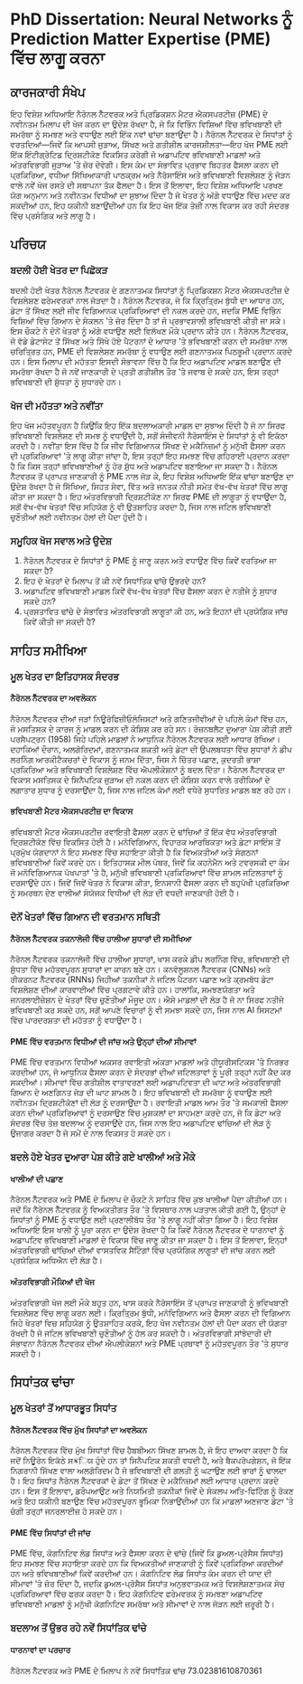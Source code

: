 # PhD Dissertation: Neural Networks ਨੂੰ Prediction Matter Expertise (PME) ਵਿੱਚ ਲਾਗੂ ਕਰਨਾ

## ਕਾਰਜਕਾਰੀ ਸੰਖੇਪ
ਇਹ ਵਿਸ਼ੇਸ਼ ਅਧਿਆਇ ਨੈਰੋਨਲ ਨੈੱਟਵਰਕ ਅਤੇ ਪ੍ਰਿਡਿਕਸ਼ਨ ਮੈਟਰ ਐਕਸਪਰਟੀਜ਼ (PME) ਦੇ ਨਵੀਨਤਮ ਮਿਲਾਪ ਦੀ ਖੋਜ ਕਰਨ ਦਾ ਉਦੇਸ਼ ਰੱਖਦਾ ਹੈ, ਜੋ ਕਿ ਵਿਭਿੰਨ ਵਿਸ਼ਿਆਂ ਵਿੱਚ ਭਵਿਖਬਾਣੀ ਦੀ ਸਮਰੱਥਾ ਨੂੰ ਸਮਝਣ ਅਤੇ ਵਧਾਉਣ ਲਈ ਇੱਕ ਨਵਾਂ ਢਾਂਚਾ ਬਣਾਉਂਦਾ ਹੈ। ਨੈਰੋਨਲ ਨੈੱਟਵਰਕ ਦੇ ਸਿਧਾਂਤਾਂ ਨੂੰ ਵਰਤਦਿਆਂ—ਜਿਵੇਂ ਕਿ ਆਪਸੀ ਜੁੜਾਅ, ਸਿੱਖਣ ਅਤੇ ਗਤੀਸ਼ੀਲ ਕਾਰਜਸ਼ੀਲਤਾ—ਇਹ ਖੋਜ PME ਲਈ ਇੱਕ ਇੰਟੀਗ੍ਰੇਟਿਡ ਦ੍ਰਿਸ਼ਟੀਕੋਣ ਵਿਕਸਿਤ ਕਰੇਗੀ ਜੋ ਅਡਾਪਟਿਵ ਭਵਿਖਬਾਣੀ ਮਾਡਲਾਂ ਅਤੇ ਅੰਤਰਵਿਭਾਗੀ ਜੁੜਾਅ 'ਤੇ ਜ਼ੋਰ ਦੇਵੇਗੀ। ਇਸ ਕੰਮ ਦਾ ਸੰਭਾਵਿਤ ਪ੍ਰਭਾਵ ਬਿਹਤਰ ਫੈਸਲਾ ਕਰਨ ਦੀ ਪ੍ਰਕਿਰਿਆ, ਵਧੀਆ ਸਿੱਖਿਆਕਾਰੀ ਪਾਠਕ੍ਰਮ ਅਤੇ ਨੈਰੋਸਾਇੰਸ ਅਤੇ ਭਵਿਖਬਾਣੀ ਵਿਸ਼ਲੇਸ਼ਣ ਨੂੰ ਜੋੜਨ ਵਾਲੇ ਨਵੇਂ ਖੋਜ ਰਸਤੇ ਦੀ ਸਥਾਪਨਾ ਤੱਕ ਫੈਲਦਾ ਹੈ। ਇਸ ਤੋਂ ਇਲਾਵਾ, ਇਹ ਵਿਸ਼ੇਸ਼ ਅਧਿਆਇ ਪਰਖਣ ਯੋਗ ਅਨੁਮਾਨ ਅਤੇ ਨਵੀਨਤਮ ਵਿਧੀਆਂ ਦਾ ਸੁਝਾਅ ਦਿੰਦਾ ਹੈ ਜੋ ਖੇਤਰ ਨੂੰ ਅੱਗੇ ਵਧਾਉਣ ਵਿੱਚ ਮਦਦ ਕਰ ਸਕਦੀਆਂ ਹਨ, ਇਹ ਯਕੀਨੀ ਬਣਾਉਂਦੀਆਂ ਹਨ ਕਿ ਇਹ ਖੋਜ ਇੱਕ ਤੇਜ਼ੀ ਨਾਲ ਵਿਕਾਸ ਕਰ ਰਹੀ ਸੰਦਰਭ ਵਿੱਚ ਪ੍ਰਸੰਗਿਕ ਅਤੇ ਲਾਗੂ ਹੈ।

## ਪਰਿਚਯ

### ਬਦਲੀ ਹੋਈ ਖੇਤਰ ਦਾ ਪਿਛੋਕੜ
ਬਦਲੀ ਹੋਈ ਖੇਤਰ ਨੈਰੋਨਲ ਨੈੱਟਵਰਕ ਦੇ ਗਣਨਾਤਮਕ ਸਿਧਾਂਤਾਂ ਨੂੰ ਪ੍ਰਿਡਿਕਸ਼ਨ ਮੈਟਰ ਐਕਸਪਰਟੀਜ਼ ਦੇ ਵਿਸ਼ਲੇਸ਼ਣ ਫਰੇਮਵਰਕਾਂ ਨਾਲ ਜੋੜਦਾ ਹੈ। ਨੈਰੋਨਲ ਨੈੱਟਵਰਕ, ਜੋ ਕਿ ਕ੍ਰਿਤ੍ਰਿਮ ਬੁੱਧੀ ਦਾ ਆਧਾਰ ਹਨ, ਡੇਟਾ ਤੋਂ ਸਿੱਖਣ ਲਈ ਜੀਵ ਵਿਗਿਆਨਕ ਪ੍ਰਕਿਰਿਆਵਾਂ ਦੀ ਨਕਲ ਕਰਦੇ ਹਨ, ਜਦਕਿ PME ਵਿਭਿੰਨ ਵਿਸ਼ਿਆਂ ਵਿੱਚ ਗਿਆਨ ਦੇ ਸੰਕਲਨ 'ਤੇ ਜ਼ੋਰ ਦਿੰਦਾ ਹੈ ਤਾਂ ਜੋ ਪ੍ਰਭਾਵਸ਼ਾਲੀ ਭਵਿਖਬਾਣੀ ਕੀਤੀ ਜਾ ਸਕੇ। ਇਸ ਚੌਕਟੇ ਨੇ ਦੋਨੋਂ ਖੇਤਰਾਂ ਨੂੰ ਅੱਗੇ ਵਧਾਉਣ ਲਈ ਵਿਲੱਖਣ ਮੌਕੇ ਪ੍ਰਦਾਨ ਕੀਤੇ ਹਨ। ਨੈਰੋਨਲ ਨੈੱਟਵਰਕ, ਜੋ ਵੱਡੇ ਡੇਟਾਸੇਟ ਤੋਂ ਸਿੱਖਣ ਅਤੇ ਸਿੱਖੇ ਹੋਏ ਪੈਟਰਨਾਂ ਦੇ ਆਧਾਰ 'ਤੇ ਭਵਿਖਬਾਣੀ ਕਰਨ ਦੀ ਸਮਰੱਥਾ ਨਾਲ ਚਰਿਤ੍ਰਿਤ ਹਨ, PME ਦੀ ਵਿਸ਼ਲੇਸ਼ਣ ਸਮਰੱਥਾ ਨੂੰ ਵਧਾਉਣ ਲਈ ਗਣਨਾਤਮਕ ਪਿਠਭੂਮੀ ਪ੍ਰਦਾਨ ਕਰਦੇ ਹਨ। ਇਸ ਮਿਲਾਪ ਦੀ ਮਹੱਤਤਾ ਇਸਦੀ ਸੰਭਾਵਨਾ ਵਿੱਚ ਹੈ ਕਿ ਇਹ ਅਡਾਪਟਿਵ ਮਾਡਲ ਬਣਾਉਣ ਦੀ ਸਮਰੱਥਾ ਰੱਖਦਾ ਹੈ ਜੋ ਨਵੇਂ ਜਾਣਕਾਰੀ ਦੇ ਪ੍ਰਤੀ ਗਤੀਸ਼ੀਲ ਤੌਰ 'ਤੇ ਜਵਾਬ ਦੇ ਸਕਦੇ ਹਨ, ਇਸ ਤਰ੍ਹਾਂ ਭਵਿਖਬਾਣੀ ਦੀ ਸ਼ੁੱਧਤਾ ਨੂੰ ਸੁਧਾਰਦੇ ਹਨ।

### ਖੋਜ ਦੀ ਮਹੱਤਤਾ ਅਤੇ ਨਵੀਂਤਾ
ਇਹ ਖੋਜ ਮਹੱਤਵਪੂਰਨ ਹੈ ਕਿਉਂਕਿ ਇਹ ਇੱਕ ਬਦਲਾਅਕਾਰੀ ਮਾਡਲ ਦਾ ਸੁਝਾਅ ਦਿੰਦੀ ਹੈ ਜੋ ਨਾ ਸਿਰਫ ਭਵਿਖਬਾਣੀ ਵਿਸ਼ਲੇਸ਼ਣ ਦੀ ਸਮਝ ਨੂੰ ਵਧਾਉਂਦੀ ਹੈ, ਸਗੋਂ ਸੰਜੀਵਨੀ ਨੈਰੋਸਾਇੰਸ ਦੇ ਸਿਧਾਂਤਾਂ ਨੂੰ ਵੀ ਇਕੱਠਾ ਕਰਦੀ ਹੈ। ਨਵੀਂਤਾ ਇਸ ਵਿੱਚ ਹੈ ਕਿ ਜੀਵ ਵਿਗਿਆਨਕ ਸਿੱਖਣ ਦੇ ਮਕੈਨਿਜ਼ਮਾਂ ਨੂੰ ਮਨੁੱਖੀ ਫੈਸਲਾ ਕਰਨ ਦੀ ਪ੍ਰਕਿਰਿਆਵਾਂ 'ਤੇ ਲਾਗੂ ਕੀਤਾ ਜਾਂਦਾ ਹੈ, ਇਸ ਤਰ੍ਹਾਂ ਇਹ ਸਮਝਣ ਵਿੱਚ ਗਹਿਰਾਈ ਪ੍ਰਦਾਨ ਕਰਦਾ ਹੈ ਕਿ ਕਿਸ ਤਰ੍ਹਾਂ ਭਵਿਖਬਾਣੀਆਂ ਨੂੰ ਹੋਰ ਸ਼ੁੱਧ ਅਤੇ ਅਡਾਪਟਿਵ ਬਣਾਇਆ ਜਾ ਸਕਦਾ ਹੈ। ਨੈਰੋਨਲ ਨੈੱਟਵਰਕ ਤੋਂ ਪ੍ਰਾਪਤ ਜਾਣਕਾਰੀ ਨੂੰ PME ਨਾਲ ਜੋੜ ਕੇ, ਇਹ ਵਿਸ਼ੇਸ਼ ਅਧਿਆਇ ਇੱਕ ਢਾਂਚਾ ਬਣਾਉਣ ਦਾ ਉਦੇਸ਼ ਰੱਖਦਾ ਹੈ ਜੋ ਸਿੱਖਿਆ, ਸਿਹਤ ਸੇਵਾ, ਵਿੱਤ ਅਤੇ ਜਨਤਕ ਨੀਤੀ ਸਮੇਤ ਵੱਖ-ਵੱਖ ਖੇਤਰਾਂ ਵਿੱਚ ਲਾਗੂ ਕੀਤਾ ਜਾ ਸਕਦਾ ਹੈ। ਇਹ ਅੰਤਰਵਿਭਾਗੀ ਦ੍ਰਿਸ਼ਟੀਕੋਣ ਨਾ ਸਿਰਫ PME ਦੀ ਲਾਗੂਤਾ ਨੂੰ ਵਧਾਉਂਦਾ ਹੈ, ਸਗੋਂ ਵੱਖ-ਵੱਖ ਖੇਤਰਾਂ ਵਿੱਚ ਸਹਿਯੋਗ ਨੂੰ ਵੀ ਉਤਸ਼ਾਹਿਤ ਕਰਦਾ ਹੈ, ਜਿਸ ਨਾਲ ਜਟਿਲ ਭਵਿਖਬਾਣੀ ਚੁਣੌਤੀਆਂ ਲਈ ਨਵੀਨਤਮ ਹੱਲਾਂ ਦੀ ਪੈਦਾ ਹੁੰਦੀ ਹੈ।

### ਸਮੂਹਿਕ ਖੋਜ ਸਵਾਲ ਅਤੇ ਉਦੇਸ਼
1. ਨੈਰੋਨਲ ਨੈੱਟਵਰਕ ਦੇ ਸਿਧਾਂਤਾਂ ਨੂੰ PME ਨੂੰ ਜਾਣੂ ਕਰਨ ਅਤੇ ਵਧਾਉਣ ਵਿੱਚ ਕਿਵੇਂ ਵਰਤਿਆ ਜਾ ਸਕਦਾ ਹੈ?
2. ਇਹ ਦੋ ਖੇਤਰਾਂ ਦੇ ਮਿਲਾਪ ਤੋਂ ਕੀ ਨਵੇਂ ਸਿਧਾਂਤਿਕ ਢਾਂਚੇ ਉਭਰਦੇ ਹਨ?
3. ਅਡਾਪਟਿਵ ਭਵਿਖਬਾਣੀ ਮਾਡਲ ਕਿਵੇਂ ਵੱਖ-ਵੱਖ ਖੇਤਰਾਂ ਵਿੱਚ ਫੈਸਲਾ ਕਰਨ ਦੇ ਨਤੀਜੇ ਨੂੰ ਸੁਧਾਰ ਸਕਦੇ ਹਨ?
4. ਪ੍ਰਸਤਾਵਿਤ ਢਾਂਚੇ ਦੇ ਸੰਭਾਵਿਤ ਅੰਤਰਵਿਭਾਗੀ ਲਾਗੂਤਾਂ ਕੀ ਹਨ, ਅਤੇ ਇਹਨਾਂ ਦੀ ਪ੍ਰਯੋਗਿਕ ਜਾਂਚ ਕਿਵੇਂ ਕੀਤੀ ਜਾ ਸਕਦੀ ਹੈ?

## ਸਾਹਿਤ ਸਮੀਖਿਆ

### ਮੂਲ ਖੇਤਰ ਦਾ ਇਤਿਹਾਸਕ ਸੰਦਰਭ
#### ਨੈਰੋਨਲ ਨੈੱਟਵਰਕ ਦਾ ਅਵਲੋਕਨ
ਨੈਰੋਨਲ ਨੈੱਟਵਰਕ ਦੀਆਂ ਜੜਾਂ ਨਿਊਰੋਫਿਜ਼ੀਓਲੋਜਿਸਟਾਂ ਅਤੇ ਗਣਿਤਜੀਵੀਆਂ ਦੇ ਪਹਿਲੇ ਕੰਮਾਂ ਵਿੱਚ ਹਨ, ਜੋ ਮਸਤਿਸਕ ਦੇ ਕਾਰਜ ਨੂੰ ਮਾਡਲ ਕਰਨ ਦੀ ਕੋਸ਼ਿਸ਼ ਕਰ ਰਹੇ ਸਨ। ਰੋਜ਼ਨਬਲੈਟ ਦੁਆਰਾ ਪੇਸ਼ ਕੀਤੀ ਗਈ ਪਰਸੈਪਟ੍ਰਨ (1958) ਜਿਹੇ ਪਹਿਲੇ ਮਾਡਲਾਂ ਨੇ ਆਧੁਨਿਕ ਨੈਰੋਨਲ ਨੈੱਟਵਰਕ ਲਈ ਆਧਾਰ ਰੱਖਿਆ। ਦਹਾਕਿਆਂ ਦੌਰਾਨ, ਅਲਗੋਰਿਦਮਾਂ, ਗਣਨਾਤਮਕ ਸ਼ਕਤੀ ਅਤੇ ਡੇਟਾ ਦੀ ਉਪਲਬਧਤਾ ਵਿੱਚ ਸੁਧਾਰਾਂ ਨੇ ਡੀਪ ਲਰਨਿੰਗ ਆਰਕੀਟੈਕਚਰਾਂ ਦੇ ਵਿਕਾਸ ਨੂੰ ਜਨਮ ਦਿੱਤਾ, ਜਿਸ ਨੇ ਚਿੱਤਰ ਪਛਾਣ, ਕੁਦਰਤੀ ਭਾਸ਼ਾ ਪ੍ਰਕਿਰਿਆ ਅਤੇ ਭਵਿਖਬਾਣੀ ਵਿਸ਼ਲੇਸ਼ਣ ਵਿੱਚ ਐਪਲੀਕੇਸ਼ਨਾਂ ਨੂੰ ਬਦਲ ਦਿੱਤਾ। ਨੈਰੋਨਲ ਨੈੱਟਵਰਕ ਦਾ ਵਿਕਾਸ ਮਸਤਿਸਕ ਦੇ ਸਿਨੈਪਟਿਕ ਜੁੜਾਅ ਦੀ ਨਕਲ ਕਰਨ ਦੀ ਕੋਸ਼ਿਸ਼ ਕਰਨ ਵਾਲੇ ਤਰੀਕਿਆਂ ਦੇ ਲਗਾਤਾਰ ਸੁਧਾਰ ਨੂੰ ਦਰਸਾਉਂਦਾ ਹੈ, ਜਿਸ ਨਾਲ ਜਟਿਲ ਕੰਮਾਂ ਲਈ ਵਧੇਰੇ ਸੁਧਾਰਿਤ ਮਾਡਲ ਬਣ ਰਹੇ ਹਨ।

#### ਭਵਿਖਬਾਣੀ ਮੈਟਰ ਐਕਸਪਰਟੀਜ਼ ਦਾ ਵਿਕਾਸ
ਭਵਿਖਬਾਣੀ ਮੈਟਰ ਐਕਸਪਰਟੀਜ਼ ਰਵਾਇਤੀ ਫੈਸਲਾ ਕਰਨ ਦੇ ਢਾਂਚਿਆਂ ਤੋਂ ਇੱਕ ਵੱਧ ਅੰਤਰਵਿਭਾਗੀ ਦ੍ਰਿਸ਼ਟੀਕੋਣ ਵਿੱਚ ਵਿਕਸਿਤ ਹੋਈ ਹੈ। ਮਨੋਵਿਗਿਆਨ, ਵਿਹਾਰਕ ਆਰਥਿਕਤਾ ਅਤੇ ਡੇਟਾ ਸਾਇੰਸ ਤੋਂ ਪ੍ਰਮੁੱਖ ਯੋਗਦਾਨਾਂ ਨੇ ਇਹ ਸਮਝਣ ਵਿੱਚ ਸਹਾਇਤਾ ਕੀਤੀ ਹੈ ਕਿ ਵਿਅਕਤੀਆਂ ਅਤੇ ਸੰਗਠਨਾਂ ਭਵਿਖਬਾਣੀਆਂ ਕਿਵੇਂ ਕਰਦੇ ਹਨ। ਇਤਿਹਾਸਕ ਮੀਲ ਪੱਥਰ, ਜਿਵੇਂ ਕਿ ਕਹਨੇਮੈਨ ਅਤੇ ਟਵਰਸਕੀ ਦਾ ਕੰਮ ਜੋ ਮਨੋਵਿਗਿਆਨਕ ਪੱਖਪਾਤਾਂ 'ਤੇ ਹੈ, ਮਨੁੱਖੀ ਭਵਿਖਬਾਣੀ ਪ੍ਰਕਿਰਿਆਵਾਂ ਵਿੱਚ ਸ਼ਾਮਲ ਜਟਿਲਤਾਵਾਂ ਨੂੰ ਦਰਸਾਉਂਦੇ ਹਨ। ਜਿਵੇਂ ਜਿਵੇਂ ਖੇਤਰ ਨੇ ਵਿਕਾਸ ਕੀਤਾ, ਇਨਸਾਨੀ ਫੈਸਲਾ ਕਰਨ ਦੀ ਬਹੁਪੱਖੀ ਪ੍ਰਕਿਰਿਆ ਨੂੰ ਸਮਰਥਨ ਦੇਣ ਵਾਲੀਆਂ ਸੰਯੋਜਕ ਵਿਧੀਆਂ ਦੀ ਲੋੜ ਦੀ ਵਧਦੀ ਜਾਣਕਾਰੀ ਹੋਈ ਹੈ।

### ਦੋਨੋਂ ਖੇਤਰਾਂ ਵਿੱਚ ਗਿਆਨ ਦੀ ਵਰਤਮਾਨ ਸਥਿਤੀ
#### ਨੈਰੋਨਲ ਨੈੱਟਵਰਕ ਤਕਨਾਲੋਜੀ ਵਿੱਚ ਹਾਲੀਆ ਸੁਧਾਰਾਂ ਦੀ ਸਮੀਖਿਆ
ਨੈਰੋਨਲ ਨੈੱਟਵਰਕ ਤਕਨਾਲੋਜੀ ਵਿੱਚ ਹਾਲੀਆ ਸੁਧਾਰਾਂ, ਖਾਸ ਕਰਕੇ ਡੀਪ ਲਰਨਿੰਗ ਵਿੱਚ, ਭਵਿਖਬਾਣੀ ਦੀ ਸ਼ੁੱਧਤਾ ਵਿੱਚ ਮਹੱਤਵਪੂਰਨ ਸੁਧਾਰਾਂ ਦਾ ਕਾਰਨ ਬਣੇ ਹਨ। ਕਨਵੋਲੂਸ਼ਨਲ ਨੈੱਟਵਰਕ (CNNs) ਅਤੇ ਰੀਕਰਨਟ ਨੈੱਟਵਰਕ (RNNs) ਜਿਹੀਆਂ ਤਕਨੀਕਾਂ ਨੇ ਜਟਿਲ ਪੈਟਰਨ ਪਛਾਣ ਅਤੇ ਕ੍ਰਮਬੱਧ ਡੇਟਾ ਵਿਸ਼ਲੇਸ਼ਣ ਦੀਆਂ ਕਾਰਵਾਈਆਂ ਵਿੱਚ ਪ੍ਰਗਟਾਵੇ ਕੀਤੇ ਹਨ। ਹਾਲਾਂਕਿ, ਸਮਝਣਯੋਗਤਾ ਅਤੇ ਜਨਰਲਾਈਜ਼ੇਸ਼ਨ ਦੇ ਖੇਤਰਾਂ ਵਿੱਚ ਚੁਣੌਤੀਆਂ ਮੌਜੂਦ ਹਨ। ਐਸੇ ਮਾਡਲਾਂ ਦੀ ਲੋੜ ਹੈ ਜੋ ਨਾ ਸਿਰਫ ਨਤੀਜੇ ਭਵਿਖਬਾਣੀ ਕਰ ਸਕਦੇ ਹਨ, ਸਗੋਂ ਆਪਣੇ ਵਿਚਾਰਾਂ ਨੂੰ ਵੀ ਸਮਝਾ ਸਕਦੇ ਹਨ, ਜਿਸ ਨਾਲ AI ਸਿਸਟਮਾਂ ਵਿੱਚ ਪਾਰਦਰਸ਼ਤਾ ਦੀ ਮਹੱਤਤਾ ਨੂੰ ਵਧਾਉਂਦਾ ਹੈ।

#### PME ਵਿੱਚ ਵਰਤਮਾਨ ਵਿਧੀਆਂ ਦੀ ਜਾਂਚ ਅਤੇ ਉਨ੍ਹਾਂ ਦੀਆਂ ਸੀਮਾਵਾਂ
PME ਵਿੱਚ ਵਰਤਮਾਨ ਵਿਧੀਆਂ ਅਕਸਰ ਰਵਾਇਤੀ ਅੰਕੜਾ ਮਾਡਲਾਂ ਅਤੇ ਹੀਯੂਰੀਸਟਿਕਸ 'ਤੇ ਨਿਰਭਰ ਕਰਦੀਆਂ ਹਨ, ਜੋ ਆਧੁਨਿਕ ਫੈਸਲਾ ਕਰਨ ਦੇ ਸੰਦਰਭਾਂ ਦੀਆਂ ਜਟਿਲਤਾਵਾਂ ਨੂੰ ਪੂਰੀ ਤਰ੍ਹਾਂ ਨਹੀਂ ਕੈਦ ਕਰ ਸਕਦੀਆਂ। ਸੀਮਾਵਾਂ ਵਿੱਚ ਗਤੀਸ਼ੀਲ ਵਾਤਾਵਰਣਾਂ ਲਈ ਅਡਾਪਟਿਵਤਾ ਦੀ ਘਾਟ ਅਤੇ ਅੰਤਰਵਿਭਾਗੀ ਗਿਆਨ ਦੇ ਅਣਗਿਨਤ ਜੋੜ ਦੀ ਘਾਟ ਸ਼ਾਮਲ ਹੈ। ਇਹ ਭਵਿਖਬਾਣੀ ਦੀ ਸਮਰੱਥਾ ਨੂੰ ਵਧਾਉਣ ਲਈ ਨਵੀਨਤਮ ਦ੍ਰਿਸ਼ਟੀਕੋਣਾਂ ਦੀ ਲੋੜ ਨੂੰ ਦਰਸਾਉਂਦਾ ਹੈ। ਰਵਾਇਤੀ ਮਾਡਲ ਆਮ ਤੌਰ 'ਤੇ ਸਮਕਾਲੀ ਫੈਸਲਾ ਕਰਨ ਦੀਆਂ ਪ੍ਰਕਿਰਿਆਵਾਂ ਨੂੰ ਦਰਸਾਉਣ ਵਿੱਚ ਮੁਸ਼ਕਲਾਂ ਦਾ ਸਾਹਮਣਾ ਕਰਦੇ ਹਨ, ਜੋ ਕਿ ਡੇਟਾ ਅਤੇ ਸੰਦਰਭ ਵਿੱਚ ਤੇਜ਼ ਬਦਲਾਅ ਨੂੰ ਦਰਸਾਉਂਦੇ ਹਨ, ਜਿਸ ਨਾਲ ਇਹ ਅਡਾਪਟਿਵ ਢਾਂਚਿਆਂ ਦੀ ਲੋੜ ਨੂੰ ਉਜਾਗਰ ਕਰਦਾ ਹੈ ਜੋ ਸਮੇਂ ਦੇ ਨਾਲ ਵਿਕਸਤ ਹੋ ਸਕਦੇ ਹਨ।

### ਬਦਲੇ ਹੋਏ ਖੇਤਰ ਦੁਆਰਾ ਪੇਸ਼ ਕੀਤੇ ਗਏ ਖਾਲੀਆਂ ਅਤੇ ਮੌਕੇ
#### ਖਾਲੀਆਂ ਦੀ ਪਛਾਣ
ਨੈਰੋਨਲ ਨੈੱਟਵਰਕ ਅਤੇ PME ਦੇ ਮਿਲਾਪ ਦੇ ਚੌਕਟੇ ਨੇ ਸਾਹਿਤ ਵਿੱਚ ਕੁਝ ਖਾਲੀਆਂ ਪੈਦਾ ਕੀਤੀਆਂ ਹਨ। ਜਦੋਂ ਕਿ ਨੈਰੋਨਲ ਨੈੱਟਵਰਕ ਨੂੰ ਵਿਅਕਤੀਗਤ ਤੌਰ 'ਤੇ ਵਿਸਥਾਰ ਨਾਲ ਪੜਤਾਲ ਕੀਤੀ ਗਈ ਹੈ, ਉਨ੍ਹਾਂ ਦੇ ਸਿਧਾਂਤਾਂ ਨੂੰ PME ਨੂੰ ਵਧਾਉਣ ਲਈ ਪ੍ਰਣਾਲੀਬੱਧ ਤੌਰ 'ਤੇ ਲਾਗੂ ਨਹੀਂ ਕੀਤਾ ਗਿਆ ਹੈ। ਇਹ ਵਿਸ਼ੇਸ਼ ਅਧਿਆਇ ਇਸ ਖਾਲੀ ਨੂੰ ਪੂਰਾ ਕਰਨ ਦਾ ਉਦੇਸ਼ ਰੱਖਦਾ ਹੈ ਕਿ ਕਿਵੇਂ ਨੈਰੋਨਲ ਨੈੱਟਵਰਕ ਦੇ ਧਾਰਨਾਵਾਂ ਨੂੰ ਅਡਾਪਟਿਵ ਭਵਿਖਬਾਣੀ ਮਾਡਲਾਂ ਦੇ ਵਿਕਾਸ ਵਿੱਚ ਜਾਣੂ ਕੀਤਾ ਜਾ ਸਕਦਾ ਹੈ। ਇਸ ਤੋਂ ਇਲਾਵਾ, ਇਨ੍ਹਾਂ ਅੰਤਰਵਿਭਾਗੀ ਢਾਂਚਿਆਂ ਦੀਆਂ ਵਾਸਤਵਿਕ ਸੈਟਿੰਗਾਂ ਵਿੱਚ ਪ੍ਰਯੋਗਿਕ ਲਾਗੂਤਾਂ ਦੀ ਜਾਂਚ ਕਰਨ ਲਈ ਪ੍ਰਯੋਗਿਕ ਅਧਿਐਨ ਦੀ ਲੋੜ ਹੈ।

#### ਅੰਤਰਵਿਭਾਗੀ ਮੌਕਿਆਂ ਦੀ ਖੋਜ
ਅੰਤਰਵਿਭਾਗੀ ਖੋਜ ਲਈ ਮੌਕੇ ਬਹੁਤ ਹਨ, ਖਾਸ ਕਰਕੇ ਨੈਰੋਸਾਇੰਸ ਤੋਂ ਪ੍ਰਾਪਤ ਜਾਣਕਾਰੀ ਨੂੰ ਭਵਿਖਬਾਣੀ ਵਿਸ਼ਲੇਸ਼ਣ ਵਿੱਚ ਲਾਗੂ ਕਰਨ ਲਈ। ਕ੍ਰਿਤ੍ਰਿਮ ਬੁੱਧੀ, ਮਨੋਵਿਗਿਆਨ ਅਤੇ ਫੈਸਲਾ ਕਰਨ ਦੀ ਵਿਗਿਆਨ ਜਿਹੇ ਖੇਤਰਾਂ ਵਿਚ ਸਹਿਯੋਗ ਨੂੰ ਉਤਸ਼ਾਹਿਤ ਕਰਕੇ, ਇਹ ਖੋਜ ਨਵੀਨਤਮ ਹੱਲਾਂ ਦੀ ਪੈਦਾ ਕਰਨ ਦੀ ਯੋਗਤਾ ਰੱਖਦੀ ਹੈ ਜੋ ਜਟਿਲ ਭਵਿਖਬਾਣੀ ਚੁਣੌਤੀਆਂ ਨੂੰ ਹੱਲ ਕਰ ਸਕਦੀ ਹੈ। ਅੰਤਰਵਿਭਾਗੀ ਸਾਂਝੇਦਾਰੀ ਦੀ ਸੰਭਾਵਨਾ ਨੈਰੋਨਲ ਨੈੱਟਵਰਕ ਦੀਆਂ ਐਪਲੀਕੇਸ਼ਨਾਂ ਅਤੇ PME ਪ੍ਰਥਾਵਾਂ ਨੂੰ ਮਹੱਤਵਪੂਰਨ ਤੌਰ 'ਤੇ ਸੁਧਾਰ ਸਕਦੀ ਹੈ।

## ਸਿਧਾਂਤਕ ਢਾਂਚਾ

### ਮੂਲ ਖੇਤਰਾਂ ਤੋਂ ਆਧਾਰਭੂਤ ਸਿਧਾਂਤ
#### ਨੈਰੋਨਲ ਨੈੱਟਵਰਕ ਵਿੱਚ ਮੁੱਖ ਸਿਧਾਂਤਾਂ ਦਾ ਅਵਲੋਕਨ
ਨੈਰੋਨਲ ਨੈੱਟਵਰਕ ਵਿੱਚ ਮੁੱਖ ਸਿਧਾਂਤਾਂ ਵਿੱਚ ਹੈਬਬੀਅਨ ਸਿੱਖਣ ਸ਼ਾਮਲ ਹੈ, ਜੋ ਇਹ ਦਾਅਵਾ ਕਰਦਾ ਹੈ ਕਿ ਜਦੋਂ ਨਿਊਰੋਨ ਇਕੱਠੇ ਸક્રਿਯ ਹੁੰਦੇ ਹਨ ਤਾਂ ਸਿਨੈਪਟਿਕ ਸ਼ਕਤੀ ਵਧਦੀ ਹੈ, ਅਤੇ ਬੈਕਪਰੋਪਗੇਸ਼ਨ, ਜੋ ਇੱਕ ਨਿਗਰਾਨੀ ਸਿੱਖਣ ਵਾਲਾ ਅਲਗੋਰਿਦਮ ਹੈ ਜੋ ਭਵਿਖਬਾਣੀ ਦੀ ਗਲਤੀ ਨੂੰ ਘਟਾਉਣ ਲਈ ਭਾਰਾਂ ਨੂੰ ਢਾਲਦਾ ਹੈ। ਇਹ ਸਿਧਾਂਤ ਨੈਰੋਨਲ ਨੈੱਟਵਰਕਾਂ ਦੇ ਡੇਟਾ ਤੋਂ ਸਿੱਖਣ ਦੇ ਮਕੈਨਿਜ਼ਮਾਂ ਲਈ ਆਧਾਰ ਪ੍ਰਦਾਨ ਕਰਦੇ ਹਨ। ਇਸ ਤੋਂ ਇਲਾਵਾ, ਡਰੌਪਆਉਟ ਅਤੇ ਨਿਯਮਿਤੀ ਤਕਨੀਕਾਂ ਜਿਵੇਂ ਦੇ ਸੰਕਲਪ ਅਤਿ-ਫਿਟਿੰਗ ਨੂੰ ਰੋਕਣ ਅਤੇ ਇਹ ਯਕੀਨੀ ਬਣਾਉਣ ਵਿੱਚ ਮਹੱਤਵਪੂਰਨ ਭੂਮਿਕਾ ਨਿਭਾਉਂਦੀਆਂ ਹਨ ਕਿ ਮਾਡਲਾਂ ਅਣਜਾਣ ਡੇਟਾ 'ਤੇ ਚੰਗੀ ਤਰ੍ਹਾਂ ਜਨਰਲਾਈਜ਼ ਹੋ ਸਕਦੇ ਹਨ।

#### PME ਵਿੱਚ ਸਿਧਾਂਤਾਂ ਦੀ ਜਾਂਚ
PME ਵਿੱਚ, ਕੋਗਨਿਟਿਵ ਲੋਡ ਸਿਧਾਂਤ ਅਤੇ ਫੈਸਲਾ ਕਰਨ ਦੇ ਢਾਂਚੇ (ਜਿਵੇਂ ਕਿ ਡੁਅਲ-ਪ੍ਰੋਸੈਸ ਸਿਧਾਂਤ) ਇਹ ਸਮਝਣ ਵਿੱਚ ਸਹਾਇਤਾ ਕਰਦੇ ਹਨ ਕਿ ਵਿਅਕਤੀਆਂ ਜਾਣਕਾਰੀ ਨੂੰ ਕਿਵੇਂ ਪ੍ਰਕਿਰਿਆ ਕਰਦੀਆਂ ਹਨ ਅਤੇ ਭਵਿਖਬਾਣੀਆਂ ਕਿਵੇਂ ਕਰਦੀਆਂ ਹਨ। ਕੋਗਨਿਟਿਵ ਲੋਡ ਸਿਧਾਂਤ ਕੰਮ ਕਰਨ ਦੀ ਯਾਦ ਦੀ ਸੀਮਾਵਾਂ 'ਤੇ ਜ਼ੋਰ ਦਿੰਦਾ ਹੈ, ਜਦਕਿ ਡੁਅਲ-ਪ੍ਰੋਸੈਸ ਸਿਧਾਂਤ ਅਨੁਭਵਾਤਮਕ ਅਤੇ ਵਿਸ਼ਲੇਸ਼ਣਾਤਮਕ ਸੋਚ ਪ੍ਰਕਿਰਿਆਵਾਂ ਵਿੱਚ ਫਰਕ ਕਰਦਾ ਹੈ। ਇਹ ਕੋਗਨਿਟਿਵ ਫਰੇਮਵਰਕ ਨੂੰ ਸਮਝਣਾ ਅਡਾਪਟਿਵ ਭਵਿਖਬਾਣੀ ਮਾਡਲਾਂ ਨੂੰ ਮਨੁੱਖੀ ਕੋਗਨਿਟਿਵ ਸਮਰੱਥਾ ਅਤੇ ਸੀਮਾਵਾਂ ਦੇ ਨਾਲ ਜੋੜਨ ਲਈ ਜ਼ਰੂਰੀ ਹੈ।

### ਬਦਲਾਅ ਤੋਂ ਉਭਰ ਰਹੇ ਨਵੇਂ ਸਿਧਾਂਤਿਕ ਢਾਂਚੇ
#### ਧਾਰਨਾਵਾਂ ਦਾ ਪਰਚਾਰ
ਨੈਰੋਨਲ ਨੈੱਟਵਰਕ ਅਤੇ PME ਦੇ ਮਿਲਾਪ ਨੇ ਨਵੇਂ ਸਿਧਾਂਤਿਕ ਢਾਂਚ 73.02381610870361